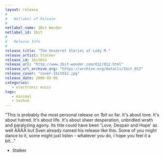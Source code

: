 ```yaml
---
layout: release
#
#   Netlabel of Release
#
netlabel_name: 1Bit Wonder
netlabel_id: 1bit
#
#   Release Info
#
release_title: "The Unsecret Stories of Lady M."
release_artist: Stalker
release_id: 1bit012
release_url: "http://www.1bit-wonder.com/012/012.html"
release_url_archive_org: "https://archive.org/details/1bit_012"
release_cover: "cover-1bit012.jpg"
release_date: 2006-03-06
categories:
   - electronic music
tags:
   - minimal
   - techno
---
```

"This is probably the most personal release on 1bit so far. It's about love. It's about hatred. It's about life. It's about sheer desperation, unbridled wrath and paralyzing agony. Its title could have been 'Love, Despair and Hope' as well ÃÂÃÂ but Sven already named his release like this. Some of you might dance to it, some might just listen - whatever you do, I hope you feel it a bit..."

- Stalker